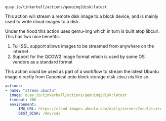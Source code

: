 ```
quay.io/tinkerbell/actions/qemuimg2disk:latest
```

This action will stream a remote disk image to a block device, and
is mainly used to write cloud images to a disk.

Under the hood this action uses qemu-img which in turn
is built atop libcurl. This has two nice benefits:

1. Full SSL support allows images to be streamed from anywhere on the internet
2. Support for the QCOW2 image format which is used by some OS vendors as a standard format

This action could be used as part of a workflow to stream the latest Ubuntu image
directly from Canonical onto block storage disk `/dev/sda` like so:

```yaml
actions:
- name: "stream ubuntu"
  image: quay.io/tinkerbell/actions/qemuimg2disk:latest
  timeout: 300
  environment:
      IMG_URL: https://cloud-images.ubuntu.com/daily/server/focal/current/focal-server-cloudimg-amd64.img
      DEST_DISK: /dev/sda
```
